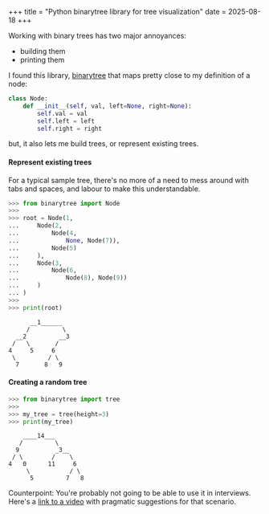 +++
title = "Python binarytree library for tree visualization"
date = 2025-08-18
+++

Working with binary trees has two major annoyances:

- building them
- printing them

I found this library, [binarytree](https://github.com/joowani/binarytree/tree/main) that maps pretty close to my definition of a node:

```python
class Node:
    def __init__(self, val, left=None, right=None):
        self.val = val
        self.left = left
        self.right = right
```

but, it also lets me build trees, or represent existing trees.

#### Represent existing trees

For a typical sample tree, there's no more of a need to mess around with tabs and spaces, and labour to make this understandable.

```python
>>> from binarytree import Node
>>>
>>> root = Node(1,
...     Node(2,
...         Node(4,
...             None, Node(7)),
...         Node(5)
...     ),
...     Node(3,
...         Node(6,
...             Node(8), Node(9))
...     )
... )
>>>
>>> print(root)
```

```
      __1______
     /         \
  __2         __3
 /   \       /
4     5     6
 \         / \
  7       8   9
```

#### Creating a random tree

```python
>>> from binarytree import tree
>>>
>>> my_tree = tree(height=3)
>>> print(my_tree)
```

```
    ____14___
   /         \
  9          _3__
 / \        /    \
4   0      11     6
     \           / \
      5         7   8
```

Counterpoint: You're probably not going to be able to use it in interviews. Here's a [link to a video](https://www.loom.com/share/e6e80e87b1b44d50ace901f5484498ba) with pragmatic suggestions for that scenario.